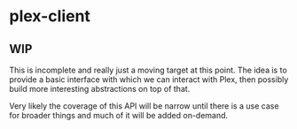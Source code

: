 # plex-client

## WIP  

This is incomplete and really just a moving target at this point. The idea is to provide a basic
interface with which we can interact with Plex, then possibly build more interesting abstractions on
top of that.

Very likely the coverage of this API will be narrow until there is a use case for broader things and
much of it will be added on-demand.
